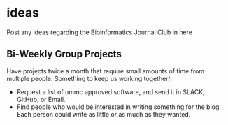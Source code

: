 # ideas
Post any ideas regarding the Bioinformatics Journal Club in here

## Bi-Weekly Group Projects
Have projects twice a month that require small amounts of time from multiple people.  Something to keep us working together!

* Request a list of ummc approved software, and send it in SLACK, GitHub, or Email.
* Find people who would be interested in writing something for the blog.  Each person could write as little or as much as they wanted.
